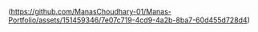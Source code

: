 (https://github.com/ManasChoudhary-01/Manas-Portfolio/assets/151459346/7e07c719-4cd9-4a2b-8ba7-60d455d728d4)
